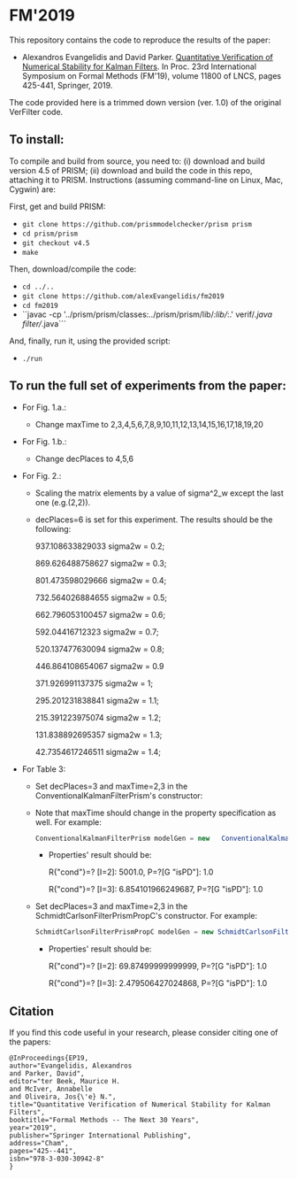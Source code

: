 # FM'2019

This repository contains the code to reproduce the results of the paper:

* Alexandros Evangelidis and David Parker. [Quantitative Verification of Numerical Stability for Kalman Filters](http://www.prismmodelchecker.org/bibitem.php?key=EP19). In Proc. 23rd International Symposium on Formal Methods (FM'19), volume 11800 of LNCS, pages 425-441, Springer, 2019.

The code provided here is a trimmed down version (ver. 1.0) of the original VerFilter code.

## To install:

To compile and build from source, you need to: (i) download and build version 4.5 of PRISM; (ii) download and build the code in this repo, attaching it to PRISM. Instructions (assuming command-line on Linux, Mac, Cygwin) are:

First, get and build PRISM:

* ``git clone https://github.com/prismmodelchecker/prism prism``
* ``cd prism/prism``
* ``git checkout v4.5``
* ``make``

Then, download/compile the code:

* ``cd ../..``
* ``git clone https://github.com/alexEvangelidis/fm2019``
* ``cd fm2019``
* ``javac -cp '../prism/prism/classes:../prism/prism/lib/*:lib/*:.' verif/*.java filter/*.java```

And, finally, run it, using the provided script:

* ``./run``

## To run the full set of experiments from the paper:

- For Fig. 1.a.:

   - Change maxTime to 2,3,4,5,6,7,8,9,10,11,12,13,14,15,16,17,18,19,20
-  For Fig. 1.b.:
   - Change decPlaces to 4,5,6

- For Fig. 2.:
    - Scaling the matrix elements by a value of sigma^2_w except the last   one (e.g.(2,2)).
	
     - decPlaces=6 is set for this experiment. The results should be the following:
		
        937.108633829033 sigma2w = 0.2;
       
        869.626488758627 sigma2w = 0.3;
		
        801.473598029666 sigma2w = 0.4;
		
        732.564026884655 sigma2w = 0.5;
		
        662.796053100457 sigma2w = 0.6;
		
        592.04416712323 sigma2w = 0.7;
		
        520.137477630094 sigma2w = 0.8;
		
        446.864108654067 sigma2w = 0.9
		
        371.926991137375 sigma2w = 1;
		
        295.201231838841 sigma2w = 1.1;
		
        215.391223975074 sigma2w = 1.2;
		
        131.838892695357 sigma2w = 1.3;
		
        42.7354617246511 sigma2w = 1.4;

- For Table 3:
   - Set decPlaces=3 and maxTime=2,3 in the ConventionalKalmanFilterPrism's constructor:
   
   - Note that maxTime should change in the property specification as well.
   For example:
     ```java 
     ConventionalKalmanFilterPrism modelGen = new   ConventionalKalmanFilterPrism(2, 3, nd_proc_noise, nd_meas_noise, pm,mm, 3); 
     ```
     
     - Properties' result should be:
     
       R{"cond"}=? [I=2]: 5001.0, P=?[G "isPD"]: 1.0
     
       R{"cond"}=? [I=3]: 6.854101966249687, P=?[G "isPD"]: 1.0
	

  - Set decPlaces=3 and maxTime=2,3 in the SchmidtCarlsonFilterPrismPropC's constructor. For example:
     ```java 
	SchmidtCarlsonFilterPrismPropC modelGen = new SchmidtCarlsonFilterPrismPropC(2, 3, sigma2, dt, Gamma, nd_proc_noise, nd_meas_noise, pm, mm, 3); 
    ```
    - Properties' result should be:

	
      R{"cond"}=? [I=2]: 69.87499999999999, P=?[G "isPD"]: 1.0
	
      R{"cond"}=? [I=3]: 2.479506427024868,  P=?[G "isPD"]: 1.0

## Citation
If you find this code useful in your research, please consider citing one of the papers:

	@InProceedings{EP19,
	author="Evangelidis, Alexandros
	and Parker, David",
	editor="ter Beek, Maurice H.
	and McIver, Annabelle
	and Oliveira, Jos{\'e} N.",
	title="Quantitative Verification of Numerical Stability for Kalman Filters",
	booktitle="Formal Methods -- The Next 30 Years",
	year="2019",
	publisher="Springer International Publishing",
	address="Cham",
	pages="425--441",
	isbn="978-3-030-30942-8"
	}
